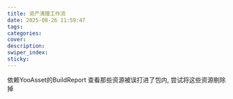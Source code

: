 ```yaml
---
title: 资产清理工作流
date: 2025-08-26 11:59:47
tags:
categories:
cover:
description:
swiper_index:
sticky:
---
```


依赖YooAsset的BuildReport 查看那些资源被误打进了包内, 尝试将这些资源剔除掉
